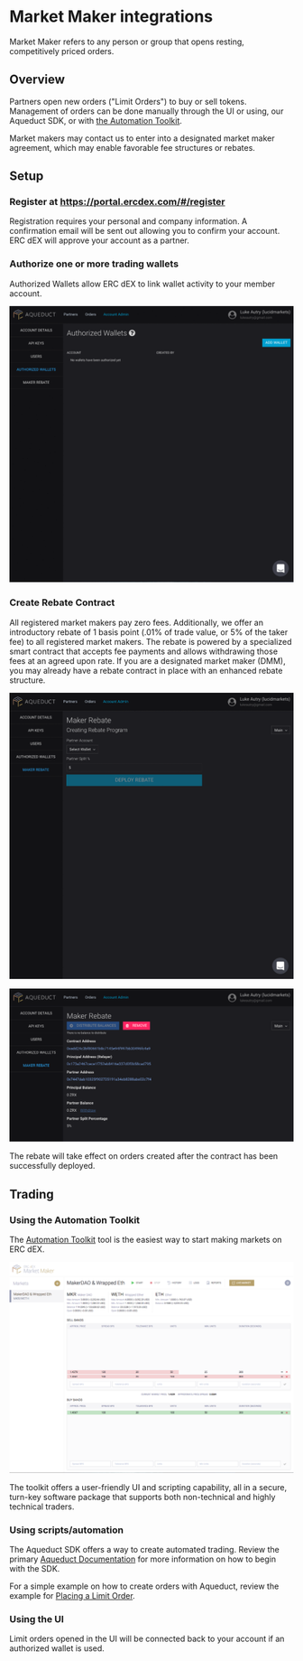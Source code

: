 # Market Maker integrations

Market Maker refers to any person or group that opens resting, competitively priced orders.

## Overview

Partners open new orders ("Limit Orders") to buy or sell tokens. Management of orders can be done manually through the UI or using, our Aqueduct SDK, or with [the Automation Toolkit](https://github.com/ERCdEX/automation-toolkit).

Market makers may contact us to enter into a designated market maker agreement, which may enable favorable fee structures or rebates.

## Setup

### Register at https://portal.ercdex.com/#/register

Registration requires your personal and company information. A confirmation email will be sent out allowing you to confirm your account. ERC dEX will approve your account as a partner.

### Authorize one or more trading wallets

Authorized Wallets allow ERC dEX to link wallet activity to your member account.

![Add Authorized Wallet](./screenshots/authorized-wallet.gif)

### Create Rebate Contract

All registered market makers pay zero fees. Additionally, we offer an introductory rebate of 1 basis point (.01% of trade value, or 5% of the taker fee) to all registered market makers. The rebate is powered by a specialized smart contract that accepts fee payments and allows withdrawing those fees at an agreed upon rate. If you are a designated market maker (DMM), you may already have a rebate contract in place with an enhanced rebate structure.

![Deploy Contract](./screenshots/deploy-rebate.gif)

![View Contract](./screenshots/view-contract.png)

The rebate will take effect on orders created after the contract has been successfully deployed.

## Trading

### Using the Automation Toolkit

The [Automation Toolkit](https://github.com/ERCdEX/automation-toolkit) tool is the easiest way to start making markets on ERC dEX. 

![Market Maker](./screenshots/market-maker.png)

The toolkit offers a user-friendly UI and scripting capability, all in a secure, turn-key software package that supports both non-technical and highly technical traders.

### Using scripts/automation

The Aqueduct SDK offers a way to create automated trading. Review the primary [Aqueduct Documentation](../README.MD) for more information on how to begin with the SDK.

For a simple example on how to create orders with Aqueduct, review the example for [Placing a Limit Order](https://github.com/ERCdEX/aqueduct/blob/master/src/examples/placing-limit-order.ts).

### Using the UI

Limit orders opened in the UI will be connected back to your account if an authorized wallet is used.
